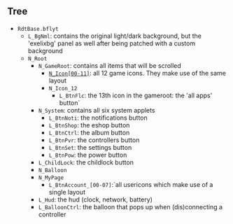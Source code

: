 ## Tree

-   `RdtBase.bflyt`
    -   `L_BgNml`: contains the original light/dark background, but the 'exelixbg' panel as well after being patched with a custom background
    -   `N_Root`
        -   `N_GameRoot`: contains all items that will be scrolled
            -   [`N_Icon[00-11]`](RdtBtnIconGame.bflyt.md): all 12 game icons. They make use of the same layout
            -   `N_Icon_12`
                -   `L_BtnFlc`: the 13th icon in the gameroot: the 'all apps' button`
        -   `N_System`: contains all six system applets
            -   `L_BtnNoti`: the notifications button
            -   `L_BtnShop`: the eshop button
            -   `L_BtnCtrl`: the album button
            -   `L_BtnPvr`: the controllers button
            -   `L_BtnSet`: the settings button
            -   `L_BtnPow`: the power button
        -   `L_ChildLock`: the childlock button
        -   `N_Balloon`
        -   `N_MyPage`
            -   `L_BtnAccount_[00-07]`:`all usericons which make use of a single layout
        -   `L_Hud`: the hud (clock, network, battery)
        -   `L_BalloonCtrl`: the balloon that pops up when (dis)connecting a controller
